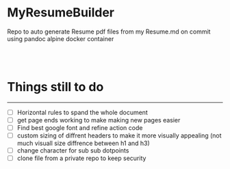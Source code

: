 # MyResumeBuilder
Repo to auto generate Resume pdf files from my Resume.md on commit using pandoc alpine docker container

<br/><br/>
# Things still to do
---
- [ ] Horizontal rules to spand the whole document 
- [ ] get page ends working to make making new pages easier 
- [ ] Find best google font and refine action code 
- [ ] custom sizing of diffrent headers to make it more visually appealing (not much visuall size diffrence between h1 and h3)
- [ ] change character for sub sub dotpoints
- [ ] clone file from a private repo to keep security
